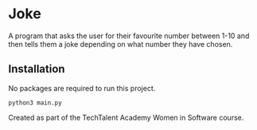 # Joke
A program that asks the user for their favourite number between 1-10 and then tells them a joke depending on what number they have chosen.

## Installation
No packages are required to run this project.

```
python3 main.py
```

Created as part of the TechTalent Academy Women in Software course.
